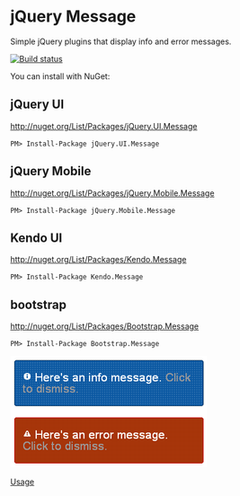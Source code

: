 # jQuery Message

Simple jQuery plugins that display info and error messages.

[![Build status](https://ci.appveyor.com/api/projects/status/0tq5x9vo4iffajsr?svg=true)](https://ci.appveyor.com/project/jrummell/jquery-message)

You can install with NuGet:

## jQuery UI
http://nuget.org/List/Packages/jQuery.UI.Message

    PM> Install-Package jQuery.UI.Message

## jQuery Mobile
http://nuget.org/List/Packages/jQuery.Mobile.Message

    PM> Install-Package jQuery.Mobile.Message

## Kendo UI
http://nuget.org/List/Packages/Kendo.Message

    PM> Install-Package Kendo.Message

## bootstrap
http://nuget.org/List/Packages/Bootstrap.Message

    PM> Install-Package Bootstrap.Message

![](https://raw.githubusercontent.com/jrummell/jquery-message/master/demo/screen.png)

[Usage](https://github.com/jrummell/jquery-message/wiki)
